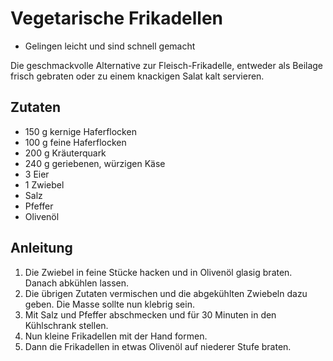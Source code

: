 # Vegetarische Frikadellen
- Gelingen leicht und sind schnell gemacht

Die geschmackvolle Alternative zur Fleisch-Frikadelle, entweder als Beilage frisch gebraten oder zu einem knackigen Salat kalt servieren.


## Zutaten
* 150 g kernige Haferflocken
* 100 g feine Haferflocken
* 200 g Kräuterquark
* 240 g geriebenen, würzigen Käse
* 3 Eier
* 1 Zwiebel
* Salz
* Pfeffer
* Olivenöl

## Anleitung
1. Die Zwiebel in feine Stücke hacken und in Olivenöl glasig braten. Danach abkühlen lassen.
2. Die übrigen Zutaten vermischen und die abgekühlten Zwiebeln dazu geben. Die Masse sollte nun klebrig sein.
3. Mit Salz und Pfeffer abschmecken und für 30 Minuten in den Kühlschrank stellen.
4. Nun kleine Frikadellen mit der Hand formen.
5. Dann die Frikadellen in etwas Olivenöl auf niederer Stufe braten.
